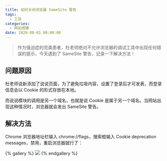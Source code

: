 ```yaml
---
title: 如何关闭浏览器 SameSite 警告
tags:
  - 工具
categories:
  - 网站搭建
date: 2020-08-01 00:00:00
---
```


> 作为强迫症的完美患者，杜老师绝对不允许浏览器的调试工具中出现任何错误的提示，今天遇到了 SameSite 警告，记录一下解决方法！

<!-- more -->

## 问题原因

杜老师说新添加了说说页面，为了避免垃圾内容，设置了登录后才可发表，而登录信息会以 Cookie 的形式存放在本地。

而说说模块的调用是另一个域名，也就是说 Cookie 是属于另一个域名。当网站出现这种情况时，浏览器就会发出 SameSite 警告。

## 解决方法

Chrome 浏览器地址栏输入 chrome://flags，搜索框输入 Cookie deprecation messages，禁用，重启浏览器就行了：

{% gallery %}
![](https://cdn.dusays.com/2020/08/247-1.jpg/1)
{% endgallery %}